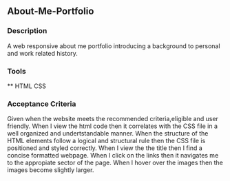 ## About-Me-Portfolio

### Description
A web responsive about me portfolio introducing a background to personal and work related history.

### Tools
**
HTML
CSS

### Acceptance Criteria
Given when the website meets the recommended criteria,eligible and user friendly. When I view the html code then it correlates with the CSS file in a well organized and undertstandable manner. When the structure of the HTML elements follow a logical and structural rule then the CSS file is positioned and styled correctly. When I view the the title then I find a concise formatted webpage. When I click on the links then it navigates me to the appropiate sector of the page. When I hover over the images then the images become slightly larger.  
